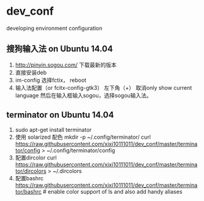 # dev_conf
developing environment configuration

## 搜狗输入法 on Ubuntu 14.04
1. http://pinyin.sogou.com/ 下载最新的版本
2. 直接安装deb
3. im-config 选择fctix， reboot
4. 输入法配置（or fcitx-config-gtk3）   左下角（+） 取消only show current language
   然后在输入框输入sogou，选择sogou输入法。


## terminator on Ubuntu 14.04
1. sudo apt-get install terminator
2. 使用 solarized 配色
    mkdir -p ~/.config/terminator/
    curl https://raw.githubusercontent.com/xixi10111011/dev_conf/master/terminator/config > ~/.config/terminator/config
3. 配置dircolor
    curl https://raw.githubusercontent.com/xixi10111011/dev_conf/master/terminator/dircolors > ~/.dircolors
4. 配置bashrc
   https://raw.githubusercontent.com/xixi10111011/dev_conf/master/terminator/bashrc
   \# enable color support of ls and also add handy aliases 
